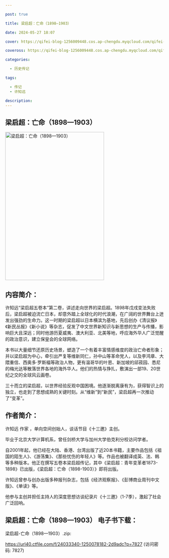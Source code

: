 ```yaml
---

post: true

title: 梁启超：亡命（1898—1903）

date: 2024-05-27 18:07

cover: https://qifei-blog-1256009448.cos.ap-chengdu.myqcloud.com/qifei-blog/66040c6d9f345e8d03a9b908.jpg

coveross: https://qifei-blog-1256009448.cos.ap-chengdu.myqcloud.com/qifei-blog/66040c6d9f345e8d03a9b908.jpg

categories:

  - 历史传记

tags:

  - 传记
  - 许知远

description:
---
```


## 梁启超：亡命（1898—1903）
<img alt="梁启超：亡命（1898—1903） " class="aligncenter loading" data-was-processed="true" decoding="async" fetchpriority="high" height="471" src="https://qifei-blog-1256009448.cos.ap-chengdu.myqcloud.com/qifei-blog/66040c6d9f345e8d03a9b908.jpg" style="cursor: zoom-in;" width="314"/>

## 内容简介：

许知远“梁启超五卷本”第二卷，讲述走向世界的梁启超。1898年戊戌变法失败后，梁启超被迫流亡日本，却意外踏上全球化的时代浪潮，在广阔的世界舞台上迸发出强劲的生命力。这一时期的梁启超以日本横滨为基地，先后创办《清议报》《新民丛报》《新小说》等杂志，促发了中文世界新知识与新思想的生产与传播，影响巨大且深远；同时他游历夏威夷、澳大利亚、北美等地，呼应海外华人广泛觉醒的政治意识，建立保皇会的全球网络。

本书以大量细节还原历史场景，塑造了一个有着丰富情感维度的政治亡命者形象；并以梁启超为中心，牵引出严复等维新同仁，孙中山等革命党人，以及李鸿章、大隈重信、西奥多·罗斯福等政治人物，更有温哥华的叶恩、新加坡的邱菽园、悉尼的梅光达等散落世界各地的海外华人。他们的热情与挣扎，敷演出一部19、20世纪之交的全球风云画卷。

三十而立的梁启超，以世界经验反观中国困境。他逐渐脱离康有为，获得智识上的独立，也走到了思想成熟的关键时刻。从“维新”到“新民”，梁启超再一次推动了“变革”。

## 作者简介：

许知远 作家 ，单向空间创始人，谈话节目《十三邀》主创。

毕业于北京大学计算机系，曾任剑桥大学与加州大学伯克利分校访问学者。

自2001年起，他已经在大陆、香港、台湾出版了近20本书籍，主要作品包括《祖国的陌生人》、《游荡集》、《那些忧伤的年轻人》等。作品也被翻译成英、法、韩 等多种版本。他正在撰写五卷本梁启超传记，其中《梁启超：青年变革者1873-1898》已出版，《梁启超：亡命（1898-1903）》即将出版。

许知远曾参与创办出版多种报刊杂志，包括《经济观察报》、《彭博商业周刊中文版》、《单读》等。

他参与主创并担任主持人的深度思想访谈纪录片《十三邀》（1-7季），激起了社会广泛回响。

## 梁启超：亡命（1898—1903） 电子书下载：



梁启超-亡命（1898—1903）.zip: 

https://url40.ctfile.com/f/24033340-1250078182-2d9adc?p=7827 (访问密码: 7827)
